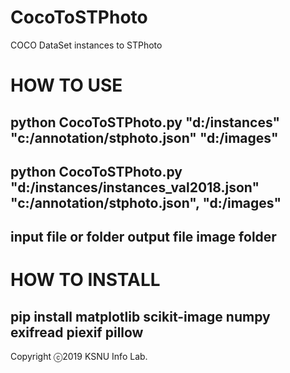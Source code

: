 # CocoToSTPhoto
COCO DataSet instances to STPhoto

# HOW TO USE
## python CocoToSTPhoto.py "d:/instances" "c:/annotation/stphoto.json" "d:/images"
## python CocoToSTPhoto.py "d:/instances/instances_val2018.json" "c:/annotation/stphoto.json", "d:/images"
##                                input file or folder                   output file          image folder
# HOW TO INSTALL

## pip install matplotlib scikit-image numpy exifread piexif pillow

Copyright ⓒ2019 KSNU Info Lab.
  
